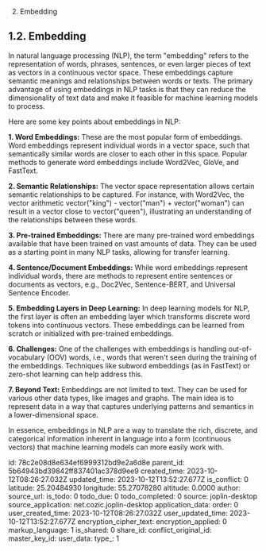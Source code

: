 2. Embedding

## 1.2. Embedding

In natural language processing (NLP), the term "embedding" refers to the representation of words, phrases, sentences, or even larger pieces of text as vectors in a continuous vector space. These embeddings capture semantic meanings and relationships between words or texts. The primary advantage of using embeddings in NLP tasks is that they can reduce the dimensionality of text data and make it feasible for machine learning models to process.

Here are some key points about embeddings in NLP:

**1. Word Embeddings:** These are the most popular form of embeddings. Word embeddings represent individual words in a vector space, such that semantically similar words are closer to each other in this space. Popular methods to generate word embeddings include Word2Vec, GloVe, and FastText.

**2. Semantic Relationships:** The vector space representation allows certain semantic relationships to be captured. For instance, with Word2Vec, the vector arithmetic vector("king") - vector("man") + vector("woman") can result in a vector close to vector("queen"), illustrating an understanding of the relationships between these words.

**3. Pre-trained Embeddings:** There are many pre-trained word embeddings available that have been trained on vast amounts of data. They can be used as a starting point in many NLP tasks, allowing for transfer learning.

**4. Sentence/Document Embeddings:** While word embeddings represent individual words, there are methods to represent entire sentences or documents as vectors, e.g., Doc2Vec, Sentence-BERT, and Universal Sentence Encoder.

**5. Embedding Layers in Deep Learning:** In deep learning models for NLP, the first layer is often an embedding layer which transforms discrete word tokens into continuous vectors. These embeddings can be learned from scratch or initialized with pre-trained embeddings.

**6. Challenges:** One of the challenges with embeddings is handling out-of-vocabulary (OOV) words, i.e., words that weren't seen during the training of the embeddings. Techniques like subword embeddings (as in FastText) or zero-shot learning can help address this.

**7. Beyond Text:** Embeddings are not limited to text. They can be used for various other data types, like images and graphs. The main idea is to represent data in a way that captures underlying patterns and semantics in a lower-dimensional space.

In essence, embeddings in NLP are a way to translate the rich, discrete, and categorical information inherent in language into a form (continuous vectors) that machine learning models can more easily work with.

id: 78c2e08d8e634ef6999312bd9e2a6d8e
parent_id: 5b64943bd39842ff837401ac378d9ee9
created_time: 2023-10-12T08:26:27.032Z
updated_time: 2023-10-12T13:52:27.677Z
is_conflict: 0
latitude: 25.20484930
longitude: 55.27078280
altitude: 0.0000
author: 
source_url: 
is_todo: 0
todo_due: 0
todo_completed: 0
source: joplin-desktop
source_application: net.cozic.joplin-desktop
application_data: 
order: 0
user_created_time: 2023-10-12T08:26:27.032Z
user_updated_time: 2023-10-12T13:52:27.677Z
encryption_cipher_text: 
encryption_applied: 0
markup_language: 1
is_shared: 0
share_id: 
conflict_original_id: 
master_key_id: 
user_data: 
type_: 1